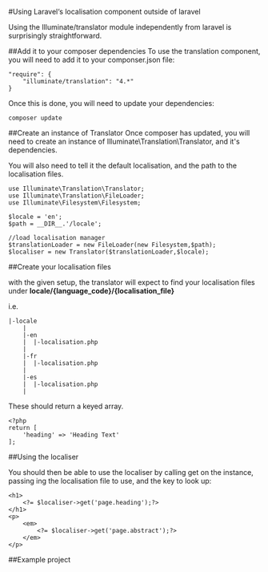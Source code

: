 #Using Laravel&lsquo;s localisation component outside of laravel

Using the Illuminate/translator module independently from laravel is surprisingly straightforward.

##Add it to your composer dependencies
To use the translation component, you will need to add it to your componser.json file:

    "require": {
        "illuminate/translation": "4.*"
    }
         
Once this is done, you will need to update your dependencies:

    composer update
    
##Create an instance of Translator
Once composer has updated, you will need to create an instance of Illuminate\Translation\Translator, and it's dependencies. 

You will also need to tell it the default localisation, and the path to the localisation files.

    use Illuminate\Translation\Translator;
    use Illuminate\Translation\FileLoader;
    use Illuminate\Filesystem\Filesystem;
    
    $locale = 'en';
    $path = __DIR__.'/locale';

    //load localisation manager
    $translationLoader = new FileLoader(new Filesystem,$path);
    $localiser = new Translator($translationLoader,$locale);
    
##Create your localisation files

with the given setup, the translator will expect to find your localisation files under __locale/{language_code}/{localisation_file}__

i.e.

    
    |-locale
        |
        |-en
        |  |-localisation.php
        |
        |-fr
        |  |-localisation.php
        |
        |-es
        |  |-localisation.php
        |
        
These should return a keyed array.

    <?php
    return [
        'heading' => 'Heading Text'
    ];

##Using the localiser

You should then be able to use the localiser by calling get on the instance, passing ing the localisation file to use, and the key to look up:

    <h1>
        <?= $localiser->get('page.heading');?>
    </h1>
    <p>
        <em>
            <?= $localiser->get('page.abstract');?>
        </em>
    </p>
    
##Example project

